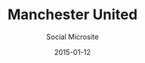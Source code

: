 ---
layout:        post
date:          2015-01-12
categories:    
- work

title:         "Manchester United"
subtitle:      "Social Microsite"

thumbnail:     work/manchester.png
image:         work/manchester.jpg

link:          http://social.manutd.com/
link_text:     "Visit Site"

role:          "Front-end Dev"
description:   "The Manchester United social hub allows fans to see all the content being produced by the club in one place. It's an international site, serving multiple languages."
---